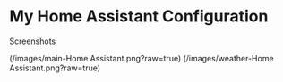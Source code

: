 # My Home Assistant Configuration 

Screenshots

(/images/main-Home Assistant.png?raw=true)
(/images/weather-Home Assistant.png?raw=true)